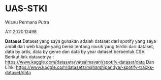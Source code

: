 # UAS-STKI
Wisnu Permana Putra

A11.2020.12498

**Dataset**
Dataset yang saya gunakan adalah dataset dari spotify yang saya ambil dari web kaggle yang berisi tentang musik yang terdiri dari dataset, data by artis, data by genre dan data by year dataset berbentuk CSV. Berikut link datasetnya : https://www.kaggle.com/datasets/vatsalmavani/spotify-dataset/data
Dan Link: https://www.kaggle.com/datasets/maharshipandya/-spotify-tracks-dataset/data
